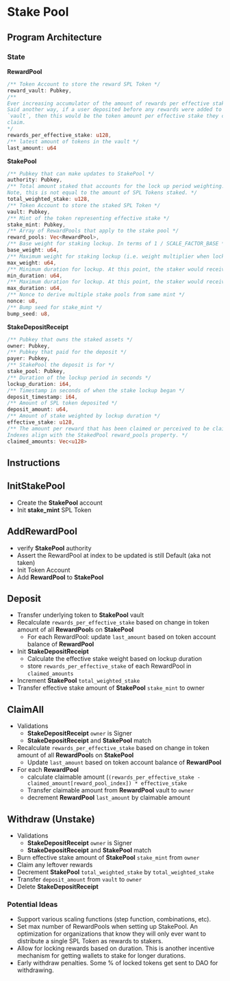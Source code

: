 # Stake Pool

## Program Architecture

### State

**RewardPool**

```rust
/** Token Account to store the reward SPL Token */
reward_vault: Pubkey,
/**
Ever increasing accumulator of the amount of rewards per effective stake.
Said another way, if a user deposited before any rewards were added to the
`vault`, then this would be the token amount per effective stake they could
claim.
*/
rewards_per_effective_stake: u128,
/** latest amount of tokens in the vault */
last_amount: u64
```

**StakePool**

```rust
/** Pubkey that can make updates to StakePool */
authority: Pubkey,
/** Total amount staked that accounts for the lock up period weighting.
Note, this is not equal to the amount of SPL Tokens staked. */
total_weighted_stake: u128,
/** Token Account to store the staked SPL Token */
vault: Pubkey,
/** Mint of the token representing effective stake */
stake_mint: Pubkey,
/** Array of RewardPools that apply to the stake pool */
reward_pools: Vec<RewardPool>,
/** Base weight for staking lockup. In terms of 1 / SCALE_FACTOR_BASE */
base_weight: u64,
/** Maximum weight for staking lockup (i.e. weight multiplier when locked up for max duration). In terms of 1 / SCALE_FACTOR_BASE */
max_weight: u64,
/** Minimum duration for lockup. At this point, the staker would receive the base weight. */
min_duration: u64,
/** Maximum duration for lockup. At this point, the staker would receive the max weight. */
max_duration: u64,
/** Nonce to derive multiple stake pools from same mint */
nonce: u8,
/** Bump seed for stake_mint */
bump_seed: u8,
```

**StakeDepositReceipt**

```rust
/** Pubkey that owns the staked assets */
owner: Pubkey,
/** Pubkey that paid for the deposit */
payer: Pubkey,
/** StakePool the deposit is for */
stake_pool: Pubkey,
/** Duration of the lockup period in seconds */
lockup_duration: i64,
/** Timestamp in seconds of when the stake lockup began */
deposit_timestamp: i64,
/** Amount of SPL token deposited */
deposit_amount: u64,
/** Amount of stake weighted by lockup duration */
effective_stake: u128,
/** The amount per reward that has been claimed or perceived to be claimed.
Indexes align with the StakedPool reward_pools property. */
claimed_amounts: Vec<u128>
```

## Instructions

## InitStakePool

- Create the **StakePool** account
- Init **stake_mint** SPL Token

## AddRewardPool

- verify **StakePool** authority
- Assert the RewardPool at index to be updated is still Default (aka not taken)
- Init Token Account
- Add **RewardPool** to **StakePool**

## Deposit

- Transfer underlying token to **StakePool** vault
- Recalculate `rewards_per_effective_stake` based on change in token amount of all **RewardPool**s on **StakePool**
  - For each RewardPool: update `last_amount` based on token account balance of **RewardPool**
- Init **StakeDepositReceipt**
  - Calculate the effective stake weight based on lockup duration
  - store `rewards_per_effective_stake` of each RewardPool in `claimed_amounts`
- Increment **StakePool** `total_weighted_stake`
- Transfer effective stake amount of **StakePool** `stake_mint` to owner

## ClaimAll

- Validations
  - **StakeDepositReceipt** `owner` is Signer
  - **StakeDepositReceipt** and **StakePool** match
- Recalculate `rewards_per_effective_stake` based on change in token amount of all **RewardPool**s on **StakePool**
  - Update `last_amount` based on token account balance of **RewardPool**
- For each **RewardPool**
  - calculate claimable amount (`(rewards_per_effective_stake - claimed_amount[reward_pool_index]) * effective_stake`
  - Transfer claimable amount from **RewardPool** vault to `owner`
  - decrement **RewardPool** `last_amount` by claimable amount

## Withdraw (Unstake)

- Validations
  - **StakeDepositReceipt** `owner` is Signer
  - **StakeDepositReceipt** and **StakePool** match
- Burn effective stake amount of **StakePool** `stake_mint` from `owner`
- Claim any leftover rewards
- Decrement **StakePool** `total_weighted_stake` by `total_weighted_stake`
- Transfer `deposit_amount` from `vault` to `owner`
- Delete **StakeDepositReceipt**

### Potential Ideas

- Support various scaling functions (step function, combinations, etc).
- Set max number of RewardPools when setting up StakePool. An optimization for organizations that know they will only ever want to distribute a single SPL Token as rewards to stakers.
- Allow for locking rewards based on duration. This is another incentive mechanism for getting wallets to stake for longer durations.
- Early withdraw penalties. Some % of locked tokens get sent to DAO for withdrawing.
